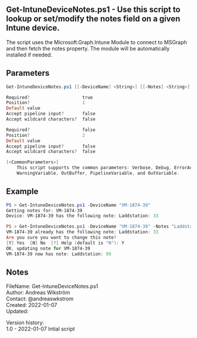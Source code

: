 ## Get-IntuneDeviceNotes.ps1 - Use this script to lookup or set/modify the notes field on a given Intune device.

The script uses the Microsoft.Graph.Intune Module to connect to MSGraph and then fetch the notes property. The module will be automatically
installed if needed.

## Parameters
```powershell
Get-IntuneDeviceNotes.ps1 [[-DeviceName] <String>] [[-Notes] <String>] [<CommonParameters>]

Required?                    true
Position?                    1
Default value
Accept pipeline input?       false
Accept wildcard characters?  false

Required?                    false
Position?                    2
Default value
Accept pipeline input?       false
Accept wildcard characters?  false

[<CommonParameters>]
    This script supports the common parameters: Verbose, Debug, ErrorAction, ErrorVariable, WarningAction,
    WarningVariable, OutBuffer, PipelineVariable, and OutVariable.
```

## Example
```powershell
PS > Get-IntuneDeviceNotes.ps1 -DeviceName "VM-1874-39"
Getting notes for: VM-1874-39
Device: VM-1874-39 has the following note: Laddstation: 33

PS > Get-IntuneDeviceNotes.ps1 -DeviceName "VM-1874-39" -Notes "Laddstation: 99"
VM-1874-39 already has the following note: Laddstation: 33
Are you sure you want to change this note?
[Y] Yes  [N] No  [?] Help (default is "N"): Y
OK, updating note for VM-1874-39
VM-1874-39 now has note: Laddstation: 99
```

## Notes
FileName:    Get-IntuneDeviceNotes.ps1\
Author:      Andreas Wikström\
Contact:     @andreaswkstrom\
Created:     2022-01-07\
Updated:

Version history:\
1.0 - 2022-01-07    Intial script
